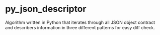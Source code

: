 # py_json_descriptor
Algorithm written in Python that iterates through all JSON object contract and describers information in three different patterns for easy diff check.
